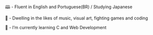 🕮 - Fluent in English and Portuguese(BR) / Studying Japanese

🎨 - Dwelling in the likes of music, visual art, fighting games and coding

🌱 - I’m currently learning C and Web Development
